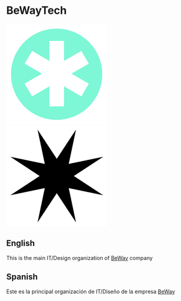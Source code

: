 # BeWayTech

![IT](../assets/it_team_logo.png)
![IT](../assets/design_team_logo.png)

## English

This is the main IT/Design organization of [BeWay](https://beway.com) company

## Spanish

Este es la principal organización de IT/Diseño de la empresa [BeWay](https://beway.com)
